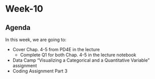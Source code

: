 # Week-10
<!--Week 10 Starter Files-->


## Agenda

In this week, we are going to:
- Cover Chap. 4-5 from PD4E in the lecture
  - Complete Q1 for both Chap. 4-5 in the lecture notebook
- Data Camp “Visualizing a Categorical and a Quantitative Variable” assignment
- Coding Assignment Part 3

